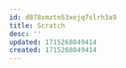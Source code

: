 ```yaml
---
id: d878xmztn53xejq7slrh3a9
title: Scratch
desc: ''
updated: 1715268049414
created: 1715268049414
---
```

